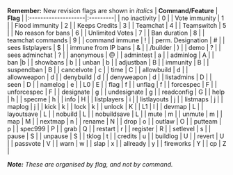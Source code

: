 **Remember:** New revision flags are shown in _italics_
| **Command/Feature** | **Flag** |
|:--------------------|:---------|
| no inactivity       | 0        |
| Vote immunity       | 1        |
| Flood immunity      | 2        |
| Keeps Credits       | 3        |
| Teamchat            | 4        |
| Teamswitch          | 5        |
| No reason for bans  | 6        |
| Unlimited Votes     | 7        |
| Ban duration        | 8        |
| teamchat commands   | 9        |
| command immune      | !        |
| perm. Designation   | #        |
| sees listplayers    | $        |
| immune from IP bans | &        |
| /builder            | )        |
| demo                | ?        |
| sees adminchat      | ?        |
| anonymous           | @        |
| admintest           | a        |
| adminlog            | A        |
| ban                 |b         |
| showbans            | b        |
| unban               | b        |
| adjustban           | B        |
| immunity            | B        |
| suspendban          | B        |
| cancelvote          | c        |
| time                | C        |
| allowbuild          | d        |
| allowweapon         | d        |
| denybuild           | d        |
| denyweapon          | d        |
| listadmins          | D        |
| seen                | D        |
| namelog             | e        |
| L0                  | E        |
| flag                | f        |
| unflag              | f        |
| forcespec           | F        |
| unforcespec         | F        |
| designate           | g        |
| undesignate         | g        |
| readconfig          | G        |
| help                | h        |
| specme              | h        |
| info                | H        |
| listplayers         | i        |
| listlayouts         | j        |
| listmaps            | j        |
| maplog              | j        |
| kick                | k        |
| lock                | k        |
| unlock              | K        |
| L1                  | l        |
| devmap              | L        |
| layoutsave          | L        |
| nobuild             | L        |
| nobuildsave         | L        |
| mute                | m        |
| unmute              | m        |
| map                 | M        |
| nextmap             | n        |
| rename              | N        |
| drop                | o        |
| outlaw              | O        |
| putteam             | p        |
| spec999             | P        |
| grab                | Q        |
| restart	            | r        |
| register            | R        |
| setlevel            | s        |
| pause               | S        |
| unpause             | S        |
| tklog               | t        |
| credits             | u        |
| buildlog            | U        |
| revert              | U        |
| passvote            | V        |
| warn                | w        |
| slap                | x        |
| allready            | y        |
| fireworks           | Y        |
| cp                  | Z        |


_**Note:** These are organised by flag, and not by command._